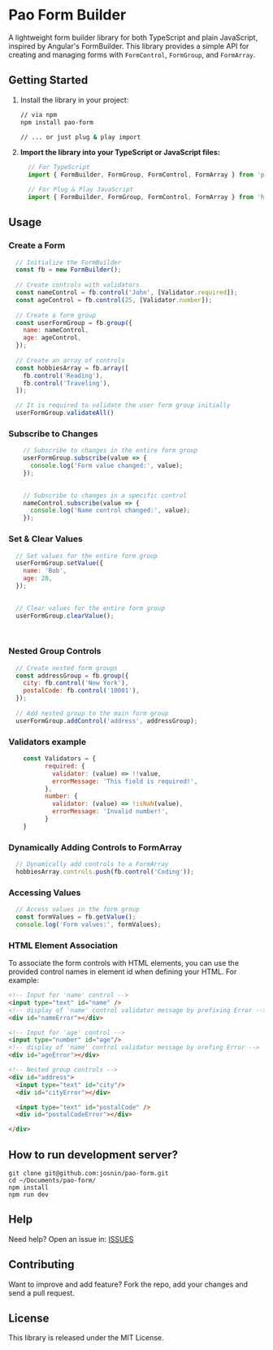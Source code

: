# Pao Form Builder

A lightweight form builder library for both TypeScript and plain JavaScript, inspired by Angular's FormBuilder. This library provides a simple API for creating and managing forms with `FormControl`, `FormGroup`, and `FormArray`.

## Getting Started

1. Install the library in your project:

   ```bash
   // via npm
   npm install pao-form

   // ... or just plug & play import
   ```

2. **Import the library into your TypeScript or JavaScript files:**
   
    ``` javascript
      // For TypeScript
      import { FormBuilder, FormGroup, FormControl, FormArray } from 'pao-form';

      // For Plug & Play JavaScript 
      import { FormBuilder, FormGroup, FormControl, FormArray } from 'https://cdn.jsdelivr.net/npm/pao-form@latest/dist/pao-form.min.js';

    ```

## Usage

### Create a Form

``` javascript
  // Initialize the FormBuilder
  const fb = new FormBuilder();
  
  // Create controls with validators
  const nameControl = fb.control('John', [Validator.required]);
  const ageControl = fb.control(25, [Validator.number]);
  
  // Create a form group
  const userFormGroup = fb.group({
    name: nameControl,
    age: ageControl,
  });
  
  // Create an array of controls
  const hobbiesArray = fb.array([
    fb.control('Reading'),
    fb.control('Traveling'),
  ]);

  // It is required to validate the user form group initially
  userFormGroup.validateAll()

```

### Subscribe to Changes

```javascript
    // Subscribe to changes in the entire form group
    userFormGroup.subscribe(value => {
      console.log('Form value changed:', value);
    });

   
    // Subscribe to changes in a specific control
    nameControl.subscribe(value => {
      console.log('Name control changed:', value);
    });

```

### Set & Clear Values

```javascript
  // Set values for the entire form group
  userFormGroup.setValue({
    name: 'Bob',
    age: 28,
  });

    
  // Clear values for the entire form group
  userFormGroup.clearValue();

 

```

### Nested Group Controls

```javascript
  // Create nested form groups
  const addressGroup = fb.group({
    city: fb.control('New York'),
    postalCode: fb.control('10001'),
  });
  
  // Add nested group to the main form group
  userFormGroup.addControl('address', addressGroup);

```

### Validators example

```javascript
    const Validators = {
          required: {
            validator: (value) => !!value,
            errorMessage: 'This field is required!',
          },      
          number: {
            validator: (value) => !isNaN(value),
            errorMessage: 'Invalid number!',
          }
    }
```

### Dynamically Adding Controls to FormArray

```javascript
  // Dynamically add controls to a FormArray
  hobbiesArray.controls.push(fb.control('Coding'));

```

### Accessing Values

```javascript
  // Access values in the form group
  const formValues = fb.getValue();
  console.log('Form values:', formValues);

```

### HTML Element Association
To associate the form controls with HTML elements, you can use the provided control names in element id when defining your HTML. For example:
```html
<!-- Input for 'name' control -->
<input type="text" id="name" />
<!-- display of 'name' control validator message by prefixing Error -->
<div id="nameError"></div>

<!-- Input for 'age' control -->
<input type="number" id="age"/>
<!-- display of 'name' control validator message by orefing Error -->
<div id="ageError"></div>

<!-- Nested group controls -->
<div id="address">
  <input type="text" id="city"/>
  <div id="cityError"></div>

  <input type="text" id="postalCode" />
  <div id="postalCodeError"></div>

</div>

```

## How to run development server? 
```
git clone git@github.com:josnin/pao-form.git 
cd ~/Documents/pao-form/
npm install
npm run dev
```

## Help

Need help? Open an issue in: [ISSUES](https://github.com/josnin/pao-form/issues)


## Contributing
Want to improve and add feature? Fork the repo, add your changes and send a pull request.

## License
This library is released under the MIT License.
